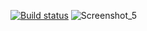 [![Build status](https://ci.appveyor.com/api/projects/status/ku65cvqw3tp6sf1l?svg=true)](https://ci.appveyor.com/project/Kris-i-kris/deliverycardchangeofdate)
![Screenshot_5](https://github.com/Kris-i-kris/DeliveryCardChangeOfDate/assets/138568517/c7e3da59-f209-4489-bc8d-c3b896ed7561)
